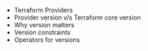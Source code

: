 - Terraform Providers
- Provider version v/s Terraform core version
- Why version matters
- Version constraints
- Operators for versions
